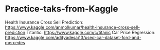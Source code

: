 # Practice-taks-from-Kaggle
Health Insurance Cross Sell Prediction:
https://www.kaggle.com/anmolkumar/health-insurance-cross-sell-prediction
Titantic:
https://www.kaggle.com/c/titanic
Car Price Regression:
https://www.kaggle.com/adityadesai13/used-car-dataset-ford-and-mercedes
